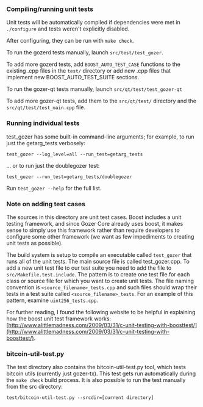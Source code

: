 ### Compiling/running unit tests

Unit tests will be automatically compiled if dependencies were met in `./configure`
and tests weren't explicitly disabled.

After configuring, they can be run with `make check`.

To run the gozerd tests manually, launch `src/test/test_gozer`.

To add more gozerd tests, add `BOOST_AUTO_TEST_CASE` functions to the existing
.cpp files in the `test/` directory or add new .cpp files that
implement new BOOST_AUTO_TEST_SUITE sections.

To run the gozer-qt tests manually, launch `src/qt/test/test_gozer-qt`

To add more gozer-qt tests, add them to the `src/qt/test/` directory and
the `src/qt/test/test_main.cpp` file.

### Running individual tests

test_gozer has some built-in command-line arguments; for
example, to run just the getarg_tests verbosely:

    test_gozer --log_level=all --run_test=getarg_tests

... or to run just the doublegozer test:

    test_gozer --run_test=getarg_tests/doublegozer

Run `test_gozer --help` for the full list.

### Note on adding test cases

The sources in this directory are unit test cases.  Boost includes a
unit testing framework, and since Gozer Core already uses boost, it makes
sense to simply use this framework rather than require developers to
configure some other framework (we want as few impediments to creating
unit tests as possible).

The build system is setup to compile an executable called `test_gozer`
that runs all of the unit tests.  The main source file is called
test_gozer.cpp. To add a new unit test file to our test suite you need 
to add the file to `src/Makefile.test.include`. The pattern is to create 
one test file for each class or source file for which you want to create 
unit tests.  The file naming convention is `<source_filename>_tests.cpp` 
and such files should wrap their tests in a test suite 
called `<source_filename>_tests`. For an example of this pattern, 
examine `uint256_tests.cpp`.

For further reading, I found the following website to be helpful in
explaining how the boost unit test framework works:
[http://www.alittlemadness.com/2009/03/31/c-unit-testing-with-boosttest/](http://www.alittlemadness.com/2009/03/31/c-unit-testing-with-boosttest/).

### bitcoin-util-test.py

The test directory also contains the bitcoin-util-test.py tool, which tests bitcoin utils (currently just gozer-tx). This test gets run automatically during the `make check` build process. It is also possible to run the test manually from the src directory:

```
test/bitcoin-util-test.py --srcdir=[current directory]

```